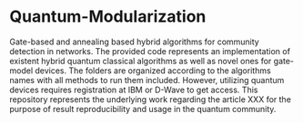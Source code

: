 # Quantum-Modularization
Gate-based and annealing based hybrid algorithms for community detection in networks. 
The provided code represents an implementation of existent hybrid quantum classical algorithms as well as novel ones for gate-model devices. 
The folders are organized according to the algorithms names with all methods to run them included. However, utilizing quantum devices requires registration at IBM or D-Wave to get access.
This repository represents the underlying work regarding the article XXX for the purpose of result reproducibility and usage in the quantum community.
